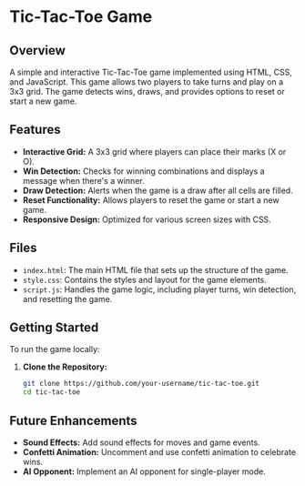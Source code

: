 # Tic-Tac-Toe Game

## Overview

A simple and interactive Tic-Tac-Toe game implemented using HTML, CSS, and JavaScript. This game allows two players to take turns and play on a 3x3 grid. The game detects wins, draws, and provides options to reset or start a new game.

## Features

- **Interactive Grid:** A 3x3 grid where players can place their marks (X or O).
- **Win Detection:** Checks for winning combinations and displays a message when there's a winner.
- **Draw Detection:** Alerts when the game is a draw after all cells are filled.
- **Reset Functionality:** Allows players to reset the game or start a new game.
- **Responsive Design:** Optimized for various screen sizes with CSS.

## Files

- `index.html`: The main HTML file that sets up the structure of the game.
- `style.css`: Contains the styles and layout for the game elements.
- `script.js`: Handles the game logic, including player turns, win detection, and resetting the game.

## Getting Started

To run the game locally:

1. **Clone the Repository:**
   ```bash
   git clone https://github.com/your-username/tic-tac-toe.git
   cd tic-tac-toe

## Future Enhancements
- **Sound Effects:** Add sound effects for moves and game events.
- **Confetti Animation:** Uncomment and use confetti animation to celebrate wins.
- **AI Opponent:** Implement an AI opponent for single-player mode.

